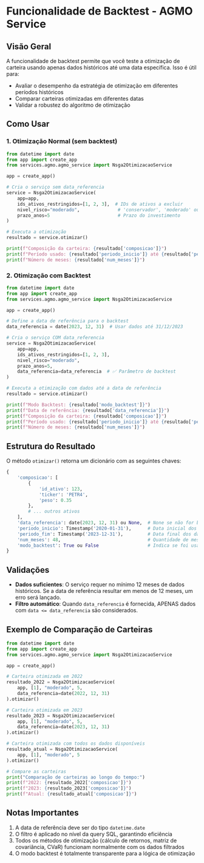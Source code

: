 # Funcionalidade de Backtest - AGMO Service

## Visão Geral

A funcionalidade de backtest permite que você teste a otimização de carteira usando apenas dados históricos até uma data específica. Isso é útil para:

- Avaliar o desempenho da estratégia de otimização em diferentes períodos históricos
- Comparar carteiras otimizadas em diferentes datas
- Validar a robustez do algoritmo de otimização

## Como Usar

### 1. Otimização Normal (sem backtest)

```python
from datetime import date
from app import create_app
from services.agmo.agmo_service import Nsga2OtimizacaoService

app = create_app()

# Cria o serviço sem data_referencia
service = Nsga2OtimizacaoService(
    app=app,
    ids_ativos_restringidos=[1, 2, 3],  # IDs de ativos a excluir
    nivel_risco="moderado",              # 'conservador', 'moderado' ou 'arrojado'
    prazo_anos=5                         # Prazo do investimento
)

# Executa a otimização
resultado = service.otimizar()

print(f"Composição da carteira: {resultado['composicao']}")
print(f"Período usado: {resultado['periodo_inicio']} até {resultado['periodo_fim']}")
print(f"Número de meses: {resultado['num_meses']}")
```

### 2. Otimização com Backtest

```python
from datetime import date
from app import create_app
from services.agmo.agmo_service import Nsga2OtimizacaoService

app = create_app()

# Define a data de referência para o backtest
data_referencia = date(2023, 12, 31)  # Usar dados até 31/12/2023

# Cria o serviço COM data_referencia
service = Nsga2OtimizacaoService(
    app=app,
    ids_ativos_restringidos=[1, 2, 3],
    nivel_risco="moderado",
    prazo_anos=5,
    data_referencia=data_referencia  # ✅ Parâmetro de backtest
)

# Executa a otimização com dados até a data de referência
resultado = service.otimizar()

print(f"Modo Backtest: {resultado['modo_backtest']}")
print(f"Data de referência: {resultado['data_referencia']}")
print(f"Composição da carteira: {resultado['composicao']}")
print(f"Período usado: {resultado['periodo_inicio']} até {resultado['periodo_fim']}")
print(f"Número de meses: {resultado['num_meses']}")
```

## Estrutura do Resultado

O método `otimizar()` retorna um dicionário com as seguintes chaves:

```python
{
    'composicao': [
        {
            'id_ativo': 123,
            'ticker': 'PETR4',
            'peso': 0.35
        },
        # ... outros ativos
    ],
    'data_referencia': date(2023, 12, 31) ou None,  # None se não for backtest
    'periodo_inicio': Timestamp('2020-01-31'),      # Data inicial dos dados usados
    'periodo_fim': Timestamp('2023-12-31'),         # Data final dos dados usados
    'num_meses': 48,                                # Quantidade de meses de histórico
    'modo_backtest': True ou False                  # Indica se foi usado backtest
}
```

## Validações

- **Dados suficientes**: O serviço requer no mínimo 12 meses de dados históricos. Se a data de referência resultar em menos de 12 meses, um erro será lançado.
- **Filtro automático**: Quando `data_referencia` é fornecida, APENAS dados com `data <= data_referencia` são considerados.

## Exemplo de Comparação de Carteiras

```python
from datetime import date
from app import create_app
from services.agmo.agmo_service import Nsga2OtimizacaoService

app = create_app()

# Carteira otimizada em 2022
resultado_2022 = Nsga2OtimizacaoService(
    app, [1], "moderado", 5,
    data_referencia=date(2022, 12, 31)
).otimizar()

# Carteira otimizada em 2023
resultado_2023 = Nsga2OtimizacaoService(
    app, [1], "moderado", 5,
    data_referencia=date(2023, 12, 31)
).otimizar()

# Carteira otimizada com todos os dados disponíveis
resultado_atual = Nsga2OtimizacaoService(
    app, [1], "moderado", 5
).otimizar()

# Compare as carteiras
print("Comparação de carteiras ao longo do tempo:")
print(f"2022: {resultado_2022['composicao']}")
print(f"2023: {resultado_2023['composicao']}")
print(f"Atual: {resultado_atual['composicao']}")
```

## Notas Importantes

1. A data de referência deve ser do tipo `datetime.date`
2. O filtro é aplicado no nível da query SQL, garantindo eficiência
3. Todos os métodos de otimização (cálculo de retornos, matriz de covariância, CVaR) funcionam normalmente com os dados filtrados
4. O modo backtest é totalmente transparente para a lógica de otimização
